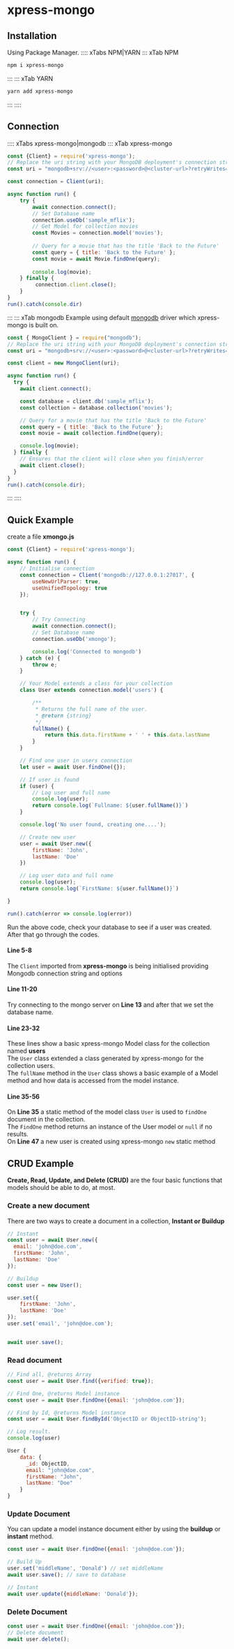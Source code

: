 # xpress-mongo
<Pagination top/>

## Installation
Using Package Manager.
:::: xTabs NPM|YARN
::: xTab NPM
```sh
npm i xpress-mongo
```
:::
::: xTab YARN
```sh
yarn add xpress-mongo
```
:::
::::


## Connection
:::: xTabs xpress-mongo|mongodb
::: xTab xpress-mongo
```javascript
const {Client} = require('xpress-mongo');
// Replace the uri string with your MongoDB deployment's connection string.
const uri = "mongodb+srv://<user>:<password>@<cluster-url>?retryWrites=true&w=majority";

const connection = Client(uri);

async function run() {
    try {
        await connection.connect();
        // Set Database name
        connection.useDb('sample_mflix');
        // Get Model for collection movies
        const Movies = connection.model('movies');
    
        // Query for a movie that has the title 'Back to the Future'
        const query = { title: 'Back to the Future' };
        const movie = await Movie.findOne(query);
    
        console.log(movie);
    } finally {
         connection.client.close();
    }
}
run().catch(console.dir)
```
:::
::: xTab mongodb
Example using default [mongodb](https://docs.mongodb.com/drivers/node/quick-start#set-up-your-project) driver which xpress-mongo is built on.
```javascript
const { MongoClient } = require("mongodb");
// Replace the uri string with your MongoDB deployment's connection string.
const uri = "mongodb+srv://<user>:<password>@<cluster-url>?retryWrites=true&w=majority";

const client = new MongoClient(uri);

async function run() {
  try {
    await client.connect();

    const database = client.db('sample_mflix');
    const collection = database.collection('movies');

    // Query for a movie that has the title 'Back to the Future'
    const query = { title: 'Back to the Future' };
    const movie = await collection.findOne(query);

    console.log(movie);
  } finally {
    // Ensures that the client will close when you finish/error
    await client.close();
  }
}
run().catch(console.dir);
```
:::
::::


## Quick Example
create a file **xmongo.js**
```javascript
const {Client} = require('xpress-mongo');

async function run() {
    // Initialise connection
    const connection = Client('mongodb://127.0.0.1:27017', {
        useNewUrlParser: true,
        useUnifiedTopology: true
    });


    try {
        // Try Connecting
        await connection.connect();
        // Set Database name
        connection.useDb('xmongo');

        console.log('Connected to mongodb')
    } catch (e) {
        throw e;
    }

    // Your Model extends a class for your collection
    class User extends connection.model('users') {

        /**
         * Returns the full name of the user.
         * @return {string}
         */
        fullName() {
            return this.data.firstName + ' ' + this.data.lastName
        }
    }

    // Find one user in users connection
    let user = await User.findOne({});

    // If user is found
    if (user) {
        // Log user and full name
        console.log(user);
        return console.log(`Fullname: ${user.fullName()}`)
    }

    console.log('No user found, creating one....');

    // Create new user
    user = await User.new({
        firstName: 'John',
        lastName: 'Doe'
    })

    // Log user data and full name
    console.log(user);
    return console.log(`FirstName: ${user.fullName()}`)

}

run().catch(error => console.log(error))
```

Run the above code, check your database to see if a user was created.
After that go through the codes.

#### Line 5-8
The `Client` imported from **xpress-mongo** is being initialised providing Mongodb connection string and options

#### Line 11-20
Try connecting to the mongo server on **Line 13** and after that we set the database name.

#### Line 23-32
These lines show a basic xpress-mongo Model class for the collection named **users**
<br>
The `User` class extended a class generated by xpress-mongo for the collection users.
<br/>
The `fullName` method in the `User` class shows a basic example of a Model method and how data is accessed from the model instance.

#### Line 35-56
On **Line 35** a static method of the model class `User` is used to `findOne` document in the collection. <br/>
The `FindOne` method returns an instance of the User model or `null` if no results.
<br/>
On **Line 47** a new user is created using xpress-mongo `new` static method

## CRUD Example
**Create, Read, Update, and Delete (CRUD)** are the four basic functions that models should be able to do, at most.

### Create a new document
There are two ways to create a document in a collection, **Instant or Buildup** 
```javascript
// Instant
const user = await User.new({
  email: 'john@doe.com',
  firstName: 'John',
  lastName: 'Doe'
});

// Buildup
const user = new User();

user.set({
    firstName: 'John',
    lastName: 'Doe'
});
user.set('email', 'john@doe.com');


await user.save();
```

### Read document
```javascript
// Find all, @returns Array
const user = await User.find({verified: true});

// Find One, @returns Model instance
const user = await User.findOne({email: 'john@doe.com'});

// Find by Id, @returns Model instance
const user = await User.findById('ObjectID or ObjectID-string');

// Log result.
console.log(user)
```
```javascript
User {
    data: {
      _id: ObjectID,
      email: "john@doe.com",
      firstName: "John",
      lastName: "Doe"
    }
}
```

### Update Document
You can update a model instance document either by using the **buildup** or **instant** method.
```javascript
const user = await User.findOne({email: 'john@doe.com'});

// Build Up
user.set('middleName', 'Donald') // set middleName
await user.save(); // save to database

// Instant
await user.update({middleName: 'Donald'});
```

### Delete Document
```javascript
const user = await User.findOne({email: 'john@doe.com'});
// Delete document
await user.delete();
```

<Pagination/>